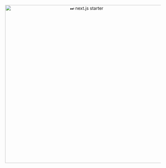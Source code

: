<p align="center">
    <a href="https://next-starter.bradgarropy.now.sh">
        <img alt="⏭ next.js starter" src="/github.png" width="512">
    </a>
</p>

